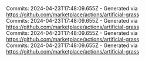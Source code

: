 Commits: 2024-04-23T17:48:09.655Z - Generated via https://github.com/marketplace/actions/artificial-grass
<br>
Commits: 2024-04-23T17:48:09.655Z - Generated via https://github.com/marketplace/actions/artificial-grass
<br>
Commits: 2024-04-23T17:48:09.655Z - Generated via https://github.com/marketplace/actions/artificial-grass
<br>
Commits: 2024-04-23T17:48:09.655Z - Generated via https://github.com/marketplace/actions/artificial-grass
<br>

